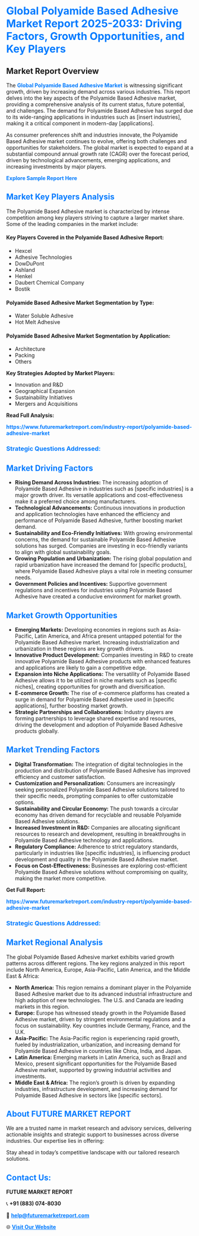 <h1 style="color: #007BFF;">Global Polyamide Based Adhesive Market Report 2025-2033: Driving Factors, Growth Opportunities, and Key Players</h1>

<section id="overview">
<h2>Market Report Overview</h2>
<p>The <a href="https://www.futuremarketreport.com/industry-report/polyamide-based-adhesive-market" style="color: #007BFF; text-decoration: none;"><strong>Global Polyamide Based Adhesive Market</strong></a> is witnessing significant growth, driven by increasing demand across various industries. This report delves into the key aspects of the Polyamide Based Adhesive market, providing a comprehensive analysis of its current status, future potential, and challenges. The demand for Polyamide Based Adhesive has surged due to its wide-ranging applications in industries such as [insert industries], making it a critical component in modern-day [applications].</p>
<p>As consumer preferences shift and industries innovate, the Polyamide Based Adhesive market continues to evolve, offering both challenges and opportunities for stakeholders. The global market is expected to expand at a substantial compound annual growth rate (CAGR) over the forecast period, driven by technological advancements, emerging applications, and increasing investments by major players.</p>
</section>

<section id="overview">
<p><a href="https://www.futuremarketreport.com/request-sample/reportId=114541" style="color: #007BFF; text-decoration: none;"><strong>Explore Sample Report Here</strong></a></p>
</section>

<section id="key-players">
<h2 style="color: #007BFF;">Market Key Players Analysis</h2>
<p>The Polyamide Based Adhesive market is characterized by intense competition among key players striving to capture a larger market share. Some of the leading companies in the market include:</p>
<h4>Key Players Covered in the Polyamide Based Adhesive Report:</h4>
<ul><li>Hexcel</li><li>Adhesive Technologies</li><li>DowDuPont</li><li>Ashland</li><li>Henkel</li><li>Daubert Chemical Company</li><li>Bostik</li></ul>
<h4>Polyamide Based Adhesive Market Segmentation by Type:</h4>
<ul><li>Water Soluble Adhesive</li><li>Hot Melt Adhesive</li></ul>

<h4>Polyamide Based Adhesive Market Segmentation by Application:</h4>
<ul><li>Architecture</li><li>Packing</li><li>Others</li></ul>
<p><strong>Key Strategies Adopted by Market Players:</strong></p>
<ul>
<li>Innovation and R&D</li>
<li>Geographical Expansion</li>
<li>Sustainability Initiatives</li>
<li>Mergers and Acquisitions</li>
</ul>
</section>

<section>
<p><strong>Read Full Analysis: </strong></p><a href="https://www.futuremarketreport.com/industry-report/polyamide-based-adhesive-market" style="color: #007BFF; text-decoration: none;"><strong>https://www.futuremarketreport.com/industry-report/polyamide-based-adhesive-market</strong></a>
<h3 style="color: #007BFF;">Strategic Questions Addressed:</h3>
</section>

<section id="driving-factors">
<h2 style="color: #007BFF;">Market Driving Factors</h2>
<ul>
<li><strong>Rising Demand Across Industries:</strong> The increasing adoption of Polyamide Based Adhesive in industries such as [specific industries] is a major growth driver. Its versatile applications and cost-effectiveness make it a preferred choice among manufacturers.</li>
<li><strong>Technological Advancements:</strong> Continuous innovations in production and application technologies have enhanced the efficiency and performance of Polyamide Based Adhesive, further boosting market demand.</li>
<li><strong>Sustainability and Eco-Friendly Initiatives:</strong> With growing environmental concerns, the demand for sustainable Polyamide Based Adhesive solutions has surged. Companies are investing in eco-friendly variants to align with global sustainability goals.</li>
<li><strong>Growing Population and Urbanization:</strong> The rising global population and rapid urbanization have increased the demand for [specific products], where Polyamide Based Adhesive plays a vital role in meeting consumer needs.</li>
<li><strong>Government Policies and Incentives:</strong> Supportive government regulations and incentives for industries using Polyamide Based Adhesive have created a conducive environment for market growth.</li>
</ul>
</section>

<section id="growth-opportunities">
<h2 style="color: #007BFF;">Market Growth Opportunities</h2>
<ul>
<li><strong>Emerging Markets:</strong> Developing economies in regions such as Asia-Pacific, Latin America, and Africa present untapped potential for the Polyamide Based Adhesive market. Increasing industrialization and urbanization in these regions are key growth drivers.</li>
<li><strong>Innovative Product Development:</strong> Companies investing in R&D to create innovative Polyamide Based Adhesive products with enhanced features and applications are likely to gain a competitive edge.</li>
<li><strong>Expansion into Niche Applications:</strong> The versatility of Polyamide Based Adhesive allows it to be utilized in niche markets such as [specific niches], creating opportunities for growth and diversification.</li>
<li><strong>E-commerce Growth:</strong> The rise of e-commerce platforms has created a surge in demand for Polyamide Based Adhesive used in [specific applications], further boosting market growth.</li>
<li><strong>Strategic Partnerships and Collaborations:</strong> Industry players are forming partnerships to leverage shared expertise and resources, driving the development and adoption of Polyamide Based Adhesive products globally.</li>
</ul>
</section>

<section id="trending-factors">
<h2 style="color: #007BFF;">Market Trending Factors</h2>
<ul>
<li><strong>Digital Transformation:</strong> The integration of digital technologies in the production and distribution of Polyamide Based Adhesive has improved efficiency and customer satisfaction.</li>
<li><strong>Customization and Personalization:</strong> Consumers are increasingly seeking personalized Polyamide Based Adhesive solutions tailored to their specific needs, prompting companies to offer customizable options.</li>
<li><strong>Sustainability and Circular Economy:</strong> The push towards a circular economy has driven demand for recyclable and reusable Polyamide Based Adhesive solutions.</li>
<li><strong>Increased Investment in R&D:</strong> Companies are allocating significant resources to research and development, resulting in breakthroughs in Polyamide Based Adhesive technology and applications.</li>
<li><strong>Regulatory Compliance:</strong> Adherence to strict regulatory standards, particularly in industries like [specific industries], is influencing product development and quality in the Polyamide Based Adhesive market.</li>
<li><strong>Focus on Cost-Effectiveness:</strong> Businesses are exploring cost-efficient Polyamide Based Adhesive solutions without compromising on quality, making the market more competitive.</li>
</ul>
</section>

<section>
<p><strong>Get Full Report: </strong></p><a href="https://www.futuremarketreport.com/industry-report/polyamide-based-adhesive-market" style="color: #007BFF; text-decoration: none;"><strong>https://www.futuremarketreport.com/industry-report/polyamide-based-adhesive-market</strong></a>
<h3 style="color: #007BFF;">Strategic Questions Addressed:</h3>
</section>


<section id="regional-analysis">
<h2 style="color: #007BFF;">Market Regional Analysis</h2>
<p>The global Polyamide Based Adhesive market exhibits varied growth patterns across different regions. The key regions analyzed in this report include North America, Europe, Asia-Pacific, Latin America, and the Middle East & Africa:</p>
<ul>
<li><strong>North America:</strong> This region remains a dominant player in the Polyamide Based Adhesive market due to its advanced industrial infrastructure and high adoption of new technologies. The U.S. and Canada are leading markets in this region.</li>
<li><strong>Europe:</strong> Europe has witnessed steady growth in the Polyamide Based Adhesive market, driven by stringent environmental regulations and a focus on sustainability. Key countries include Germany, France, and the U.K.</li>
<li><strong>Asia-Pacific:</strong> The Asia-Pacific region is experiencing rapid growth, fueled by industrialization, urbanization, and increasing demand for Polyamide Based Adhesive in countries like China, India, and Japan.</li>
<li><strong>Latin America:</strong> Emerging markets in Latin America, such as Brazil and Mexico, present significant opportunities for the Polyamide Based Adhesive market, supported by growing industrial activities and investments.</li>
<li><strong>Middle East & Africa:</strong> The region’s growth is driven by expanding industries, infrastructure development, and increasing demand for Polyamide Based Adhesive in sectors like [specific sectors].</li>
</ul>
</section>

<footer>
<h2 style="color: #007BFF;">About FUTURE MARKET REPORT</h2>
<p>We are a trusted name in market research and advisory services, delivering actionable insights and strategic support to businesses across diverse industries. Our expertise lies in offering:</p>

<p>Stay ahead in today’s competitive landscape with our tailored research solutions.</p>

<h2 style="color: #007BFF;">Contact Us:</h2>
<p><strong>FUTURE MARKET REPORT</strong></p>
<p>📞 <strong>+91 (883) 074-8030</strong></p>
<p>📧 <strong><a href="mailto:help@futuremarketreport.com" style="color: #007BFF;">help@futuremarketreport.com</a></strong></p>
<p>🌐 <strong><a href="https://www.futuremarketreport.com/" style="color: #007BFF;">Visit Our Website</a></strong></p>
</footer>